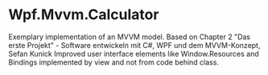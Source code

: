 # Wpf.Mvvm.Calculator
Exemplary implementation of an MVVM model.
Based on Chapter 2 "Das erste Projekt" - Software entwickeln mit C#, WPF und dem MVVM-Konzept, Sefan Kunick
Improved user interface elements like Window.Resources and Bindings implemented by view and not from code behind class.

